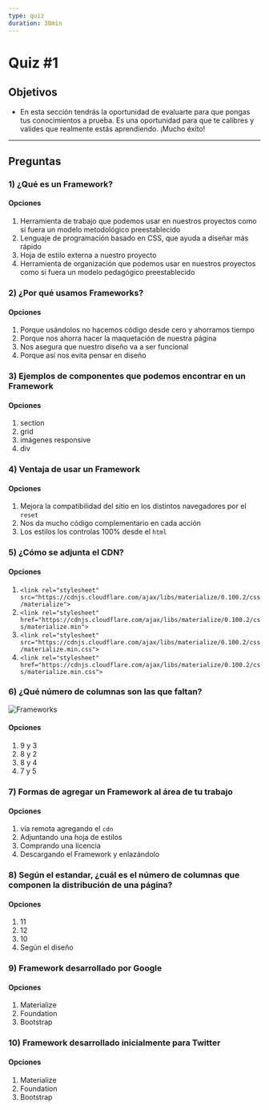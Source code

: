 ```yaml
---
type: quiz
duration: 30min
---
```


# Quiz #1

## Objetivos

- En esta sección tendrás la oportunidad de evaluarte para que pongas tus
  conocimientos a prueba. Es una oportunidad para que te calibres y valides que
  realmente estás aprendiendo. ¡Mucho éxito!

***

## Preguntas

### 1) ¿Qué es un Framework?

#### Opciones

1. Herramienta de trabajo que podemos usar en nuestros proyectos como si fuera
   un modelo metodológico preestablecido
2. Lenguaje de programación basado en CSS, que ayuda a diseñar más rápido
3. Hoja de estilo externa a nuestro proyecto
4. Herramienta de organización que podemos usar en nuestros proyectos como si
   fuera un modelo pedagógico preestablecido

<solution style="display:none;">1</solution>

### 2) ¿Por qué usamos Frameworks?

#### Opciones

1. Porque usándolos no hacemos código desde cero y ahorramos tiempo
2. Porque nos ahorra hacer la maquetación de nuestra página
3. Nos asegura que nuestro diseño va a ser funcional
4. Porque así nos evita pensar en diseño

<solution style="display:none;">1,3</solution>

### 3) Ejemplos de componentes que podemos encontrar en un Framework

#### Opciones

1. section
2. grid
3. imágenes responsive
4. div

<solution style="display:none;">2,3</solution>

### 4) Ventaja de usar un Framework

#### Opciones

1. Mejora la compatibilidad del sitio en los distintos navegadores por el `reset`
2. Nos da mucho código complementario en cada acción
3. Los estilos los controlas 100% desde el `html`

<solution style="display:none;">1</solution>

### 5) ¿Cómo se adjunta el CDN?

#### Opciones

1. `<link rel="stylesheet" src="https://cdnjs.cloudflare.com/ajax/libs/materialize/0.100.2/css/materialize">`
2. `<link rel="stylesheet" href="https://cdnjs.cloudflare.com/ajax/libs/materialize/0.100.2/css/materialize.min">`
3. `<link rel="stylesheet" src="https://cdnjs.cloudflare.com/ajax/libs/materialize/0.100.2/css/materialize.min.css">`
4. `<link rel="stylesheet" href="https://cdnjs.cloudflare.com/ajax/libs/materialize/0.100.2/css/materialize.min.css">`

<solution style="display:none;">4</solution>

### 6) ¿Qué número de columnas son las que faltan?

![Frameworks](https://raw.githubusercontent.com/Laboratoria/curricula-js/b6a70152fb5675d12ddc797fb9a209f63eab1283/04-social-network/01-css-frameworks/05-quiz/grid.jpg)

#### Opciones

1. 9 y 3
2. 8 y 2
3. 8 y 4
4. 7 y 5

<solution style="display:none;">3</solution>

### 7) Formas de agregar un Framework al área de tu trabajo

#### Opciones

1. vía remota agregando el `cdn`
2. Adjuntando una hoja de estilos
3. Comprando una licencia
4. Descargando el Framework y enlazándolo

<solution style="display:none;">1,4</solution>

### 8) Según el estandar, ¿cuál es el número de columnas que componen la distribución de una página?

#### Opciones

1. 11
2. 12
3. 10
4. Según el diseño

<solution style="display:none;">2</solution>

### 9) Framework desarrollado por Google

#### Opciones

1. Materialize
2. Foundation
3. Bootstrap

<solution style="display:none;">1</solution>

### 10) Framework desarrollado inicialmente para Twitter

#### Opciones

1. Materialize
2. Foundation
3. Bootstrap

<solution style="display:none;">3</solution>
